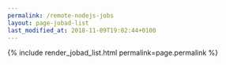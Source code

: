 ```yaml
---
permalink: /remote-nodejs-jobs
layout: page-jobad-list
last_modified_at: 2018-11-09T19:02:44+0100
---
```

{% include render_jobad_list.html permalink=page.permalink %}
